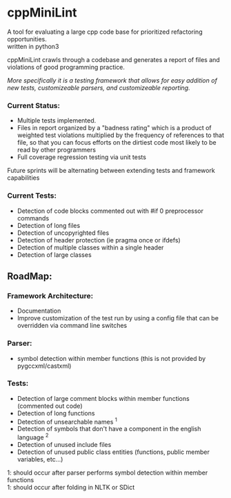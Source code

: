 # cppMiniLint
A tool for evaluating a large cpp code base for prioritized refactoring opportunities.  
written in python3

cppMiniLint crawls through a codebase and generates a report of files and violations of 
good programming practice.

*More specifically it is a testing framework that allows for easy addition of new tests, 
customizeable parsers, and customizeable reporting.*

### Current Status:
- Multiple tests implemented.  
- Files in report organized by a "badness rating" which is a product of weighted test violations 
  multiplied by the frequency of references to that file, so that you can focus efforts on the 
  dirtiest code most likely to be read by other programmers
- Full coverage regression testing via unit tests

Future sprints will be alternating between extending tests and framework capabilities

### Current Tests:
- Detection of code blocks commented out with #if 0 preprocessor commands
- Detection of long files
- Detection of uncopyrighted files
- Detection of header protection (ie pragma once or ifdefs)
- Detection of multiple classes within a single header
- Detection of large classes

## RoadMap:
### Framework Architecture:
- Documentation
- Improve customization of the test run by using a config file that can be overridden via
  command line switches

### Parser:
- symbol detection within member functions (this is not provided by pygccxml/castxml)

### Tests:
- Detection of large comment blocks within member functions (commented out code)
- Detection of long functions 
- Detection of unsearchable names <sup>1</sup>
- Detection of symbols that don't have a component in the english language <sup>2</sup>
- Detection of unused include files
- Detection of unused public class entities (functions, public member variables, etc...)

1: should occur after parser performs symbol detection within member functions<BR>
1: should occur after folding in NLTK or SDict
